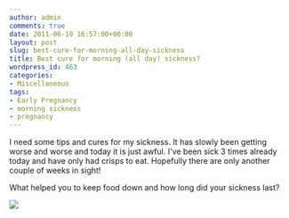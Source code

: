 ```yaml
---
author: admin
comments: true
date: 2011-06-19 16:57:00+00:00
layout: post
slug: best-cure-for-morning-all-day-sickness
title: Best cure for morning (all day) sickness?
wordpress_id: 463
categories:
- Miscellaneous
tags:
- Early Pregnancy
- morning sickness
- pregnancy
---
```


I need some tips and cures for my sickness.  It has slowly been getting worse and worse and today it is just awful.  I've been sick 3 times already today and have only had crisps to eat.  Hopefully there are only another couple of weeks in sight!  
  
What helped you to keep food down and how long did your sickness last?

![](https://blogger.googleusercontent.com/tracker/251139911615938991-3384110205702102354?l=www.outmumbered.com)
